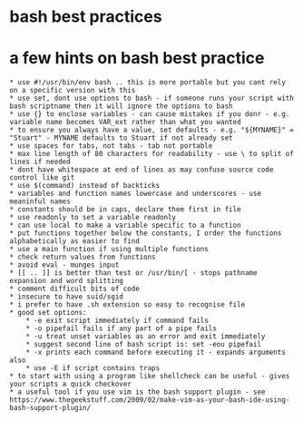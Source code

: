 # bash best practices
a few hints on bash best practice 
=================================

    * use #!/usr/bin/env bash .. this is more portable but you cant rely on a specific version with this
    * use set, dont use options to bash - if someone runs your script with bash scriptname then it will ignore the options to bash
    * use {} to enclose variables - can cause mistakes if you donr - e.g. variable name becomes VAR_ext rather than what you wanted
    * to ensure you always have a value, set defaults - e.g. "${MYNAME}" = "Stuart" - MYNAME defaults to Stuart if not already set
    * use spaces for tabs, not tabs - tab not portable
    * max line length of 80 characters for readability - use \ to split of lines if needed
    * dont have whitespace at end of lines as may confuse source code control like git
    * use $(command) instead of backticks
    * variables and function names lowercase and underscores - use meaninful names
    * constants should be in caps, declare them first in file
    * use readonly to set a variable readonly
    * can use local to make a variable specific to a function
    * put functions together below the constants, I order the functions alphabetically as easier to find
    * use a main function if using multiple functions
    * check return values from functions
    * avoid eval - munges input
    * [[ .. ]] is better than test or /usr/bin/[ - stops pathname expansion and word splitting
    * comment difficult bits of code
    * insecure to have suid/sgid
    * i prefer to have .sh extension so easy to recognise file
    * good set options:
        * -e exit script immediately if command fails
        * -o pipefail fails if any part of a pipe fails
        * -u treat unset variables as an error and exit immediately
        * suggest second line of bash script is: set -eou pipefail
        * -x prints each command before executing it - expands arguments also
        * use -E if script contains traps
    * to start with using a program like shellcheck can be useful - gives your scripts a quick checkover
    * a useful tool if you use vim is the bash support plugin - see https://www.thegeekstuff.com/2009/02/make-vim-as-your-bash-ide-using-bash-support-plugin/
